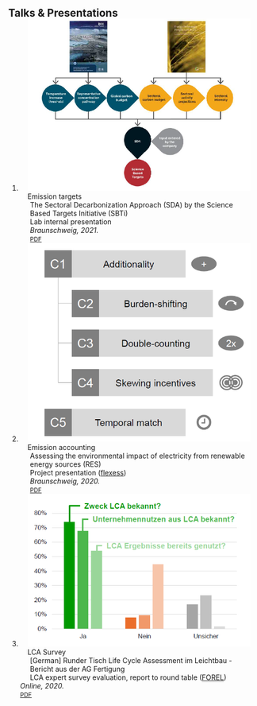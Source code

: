 <h2 id="publications" style="margin: 2px 0px -15px;">Talks & Presentations</h2>

<div class="publications">
<ol class="bibliography">

<li>
<div class="pub-row">

  <div class="col-sm-3 abbr" style="position: relative;padding-right: 15px;padding-left: 15px;">
    <img src="assets/img/sbti_sda.png" class="teaser img-fluid z-depth-1">
    <abbr class="badge">Emission targets</abbr>
  </div>

  <div class="col-sm-9" style="position: relative;padding-right: 15px;padding-left: 20px;">
    <div class="title">The Sectoral Decarbonization Approach (SDA) by the Science Based Targets Initiative (SBTi)</a></div>
    <div class="author">Lab internal presentation</div>
    <div class="periodical"><em>Braunschweig, 2021.</em></div>
    <div class="links">
      <a href="assets/files/sbti_sda.pdf" class="btn btn-sm z-depth-0" role="button" target="_blank" style="font-size:12px;">PDF</a>
    </div>
  </div>
</div>
</li>
  
<li>
<div class="pub-row">

  <div class="col-sm-3 abbr" style="position: relative;padding-right: 15px;padding-left: 15px;">
    <img src="assets/img/ei_res.png" class="teaser img-fluid z-depth-1">
    <abbr class="badge">Emission accounting</abbr>
  </div>

  <div class="col-sm-9" style="position: relative;padding-right: 15px;padding-left: 20px;">
    <div class="title">Assessing the environmental impact of electricity from renewable energy sources (RES)</a></div>
    <div class="author">Project presentation (<a href="https://www.tu-braunschweig.de/elenia/forschung/flexess">flexess</a>)</div>
    <div class="periodical"><em>Braunschweig, 2020.</em></div>
    <div class="links">
      <a href="assets/files/res_impact.pdf" class="btn btn-sm z-depth-0" role="button" target="_blank" style="font-size:12px;">PDF</a>
    </div>
  </div>
</div>
</li>

<li>
<div class="pub-row">

  <div class="col-sm-3 abbr" style="position: relative;padding-right: 15px;padding-left: 15px;">
    <img src="assets/img/lca_survey.png" class="teaser img-fluid z-depth-1">
    <abbr class="badge">LCA Survey</abbr>
  </div>

  <div class="col-sm-9" style="position: relative;padding-right: 15px;padding-left: 20px;">
    <div class="title">[German] Runder Tisch Life Cycle Assessment im Leichtbau - Bericht aus der AG Fertigung</a></div>
    <div class="author">LCA expert survey evaluation, report to round table (<a href="https://plattform-forel.de/">FOREL</a>)</div></div>
    <div class="periodical"><em>Online, 2020.</em></div>
    <div class="links">
      <a href="assets/files/lca_expert_survey.pdf" class="btn btn-sm z-depth-0" role="button" target="_blank" style="font-size:12px;">PDF</a>
    </div>
  </div>
</div>
</li>
  
<br>

</ol>
</div>
